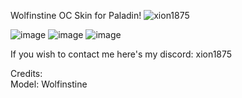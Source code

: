 Wolfinstine OC Skin for Paladin!
![xion1875](https://github.com/user-attachments/assets/e26703bc-2b62-4ed6-9484-9cc38c10b71e) <br />




![image](https://github.com/user-attachments/assets/8b96ebeb-4139-43a5-80a3-bd202038cd24)
![image](https://github.com/user-attachments/assets/d99c8e25-7d62-4155-800e-92377969298e)
![image](https://github.com/user-attachments/assets/fc90ebd9-463c-454b-9297-004960037f50)



If you wish to contact me here's my discord: xion1875<br />

Credits: <br />
Model: Wolfinstine 
<br />
